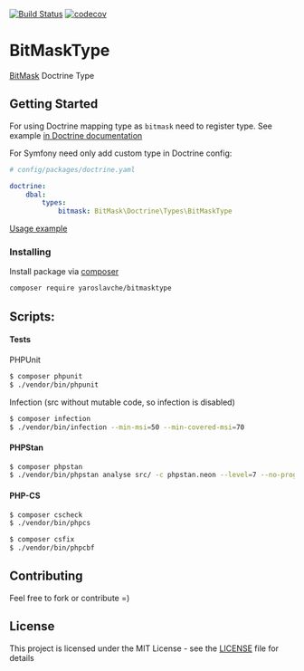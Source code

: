 [![Build Status](https://travis-ci.org/yaroslavche/BitMaskType.svg?branch=master)](https://travis-ci.org/yaroslavche/BitMaskType)
[![codecov](https://codecov.io/gh/yaroslavche/bitmasktype/branch/master/graph/badge.svg)](https://codecov.io/gh/yaroslavche/bitmasktype)

# BitMaskType

[BitMask](https://github.com/yaroslavche/BitMask) Doctrine Type

## Getting Started

For using Doctrine mapping type as `bitmask` need to register type. See example [in Doctrine documentation](https://www.doctrine-project.org/projects/doctrine-orm/en/latest/cookbook/custom-mapping-types.html)

For Symfony need only add custom type in Doctrine config:
```yaml
# config/packages/doctrine.yaml

doctrine:
    dbal:
        types:
            bitmask: BitMask\Doctrine\Types\BitMaskType
```

[Usage example](https://medium.com/@yaroslav429/symfony-4-doctrine-custom-mapping-type-1c8ff679f4c1)

### Installing

Install package via [composer](https://getcomposer.org/) 
```bash
composer require yaroslavche/bitmasktype
```

## Scripts:
#### Tests
PHPUnit
```bash
$ composer phpunit
$ ./vendor/bin/phpunit
```
Infection (src without mutable code, so infection is disabled)
```bash
$ composer infection
$ ./vendor/bin/infection --min-msi=50 --min-covered-msi=70
```
#### PHPStan
```bash
$ composer phpstan
$ ./vendor/bin/phpstan analyse src/ -c phpstan.neon --level=7 --no-progress -vvv --memory-limit=1024M
```
#### PHP-CS
```bash
$ composer cscheck
$ ./vendor/bin/phpcs
```
```bash
$ composer csfix
$ ./vendor/bin/phpcbf
```

## Contributing

Feel free to fork or contribute =)

## License

This project is licensed under the MIT License - see the [LICENSE](LICENSE) file for details
